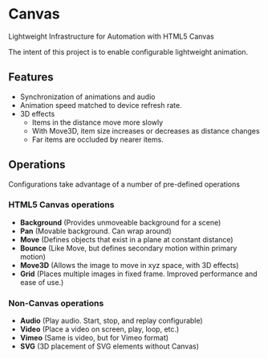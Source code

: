 # Canvas
Lightweight Infrastructure for Automation with HTML5 Canvas

The intent of this project is to enable configurable lightweight animation.

## Features
* Synchronization of animations and audio
* Animation speed matched to device refresh rate.
* 3D effects
  * Items in the distance move more slowly
  * With Move3D, item size increases or decreases as distance changes
  * Far items are occluded by nearer items.

## Operations
Configurations take advantage of a number of pre-defined operations
### HTML5 Canvas operations 
* **Background** (Provides unmoveable background for a scene)
* **Pan** (Movable background. Can wrap around)
* **Move** (Defines objects that exist in a plane at constant distance)
* **Bounce** (Like Move, but defines secondary motion within primary motion)
* **Move3D** (Allows the image to move in xyz space, with 3D effects)
* **Grid** (Places multiple images in fixed frame. Improved performance and ease of use.)
### Non-Canvas operations
* **Audio** (Play audio. Start, stop, and replay configurable)
* **Video** (Place a video on screen, play, loop, etc.)
* **Vimeo** (Same is video, but for Vimeo format)
* **SVG** (3D placement of SVG elements without Canvas)
  
  
